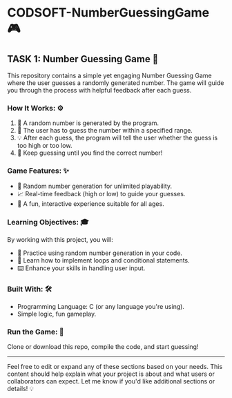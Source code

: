 # CODSOFT-NumberGuessingGame 🎮

## TASK 1: Number Guessing Game 🎯

This repository contains a simple yet engaging Number Guessing Game where the user guesses a randomly generated number. The game will guide you through the process with helpful feedback after each guess.

### How It Works: ⚙️
1. 🔢 A random number is generated by the program.
2. 🧩 The user has to guess the number within a specified range.
3. 💡 After each guess, the program will tell the user whether the guess is too high or too low.
4. 🎉 Keep guessing until you find the correct number!

### Game Features: ✨
- 🎲 Random number generation for unlimited playability.
- 📈 Real-time feedback (high or low) to guide your guesses.
- 👶 A fun, interactive experience suitable for all ages.

### Learning Objectives: 🎓
By working with this project, you will:
- 🧠 Practice using random number generation in your code.
- 🔄 Learn how to implement loops and conditional statements.
- ⌨️ Enhance your skills in handling user input.

### Built With: 🛠️
- Programming Language: C (or any language you're using).
- Simple logic, fun gameplay.

### Run the Game: 🚀
Clone or download this repo, compile the code, and start guessing!

---

Feel free to edit or expand any of these sections based on your needs. This content should help explain what your project is about and what users or collaborators can expect. Let me know if you'd like additional sections or details! 💡
